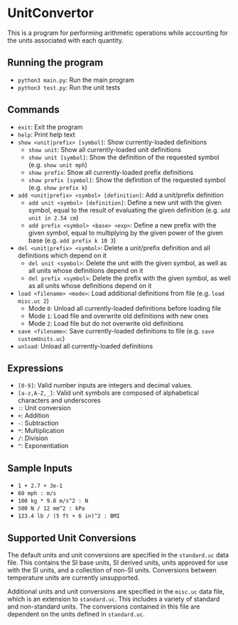 # UnitConvertor
This is a program for performing arithmetic operations while accounting for the units associated with each quantity.

## Running the program
* `python3 main.py`: Run the main program
* `python3 test.py`: Run the unit tests

## Commands
* `exit`: Exit the program
* `help`: Print help text
* `show <unit|prefix> [symbol]`: Show currently-loaded definitions
	* `show unit`: Show all currently-loaded unit definitions
	* `show unit [symbol]`: Show the definition of the requested symbol (e.g. `show unit mph`)
	* `show prefix`: Show all currently-loaded prefix definitions
	* `show prefix [symbol]`: Show the definition of the requested symbol (e.g. `show prefix k`)
* `add <unit|prefix> <symbol> [definition]`: Add a unit/prefix definition
	* `add unit <symbol> [definition]`: Define a new unit with the given symbol, equal to the result of evaluating the given definition (e.g. `add unit in 2.54 cm`)
	* `add prefix <symbol> <base> <exp>`: Define a new prefix with the given symbol, equal to multiplying by the given power of the given base (e.g. `add prefix k 10 3`)
* `del <unit|prefix> <symbol>`: Delete a unit/prefix definition and all definitions which depend on it
	* `del unit <symbol>`: Delete the unit with the given symbol, as well as all units whose definitions depend on it
	* `del prefix <symbol>`: Delete the prefix with the given symbol, as well as all units whose definitions depend on it
* `load <filename> <mode>`: Load additional definitions from file (e.g. `load misc.uc 2`)
	* Mode `0`: Unload all currently-loaded definitions before loading file
	* Mode `1`: Load file and overwrite old definitions with new ones
	* Mode `2`: Load file but do not overwrite old definitions
* `save <filename>`: Save currently-loaded definitions to file (e.g. `save customUnits.uc`)
* `unload`: Unload all currently-loaded definitions

## Expressions
* `[0-9]`: Valid number inputs are integers and decimal values.
* `[a-z,A-Z,_]`: Valid unit symbols are composed of alphabetical characters and underscores
* `:`: Unit conversion
* `+`: Addition
* `-`: Subtraction
* `*`: Multiplication
* `/`: Division
* `^`: Exponentiation

## Sample Inputs
* `1 + 2.7 + 3e-1`
* `60 mph : m/s`
* `100 kg * 9.8 m/s^2 : N`
* `500 N / 12 mm^2 : kPa`
* `123.4 lb / (5 ft + 6 in)^2 : BMI`

## Supported Unit Conversions
The default units and unit conversions are specified in the `standard.uc` data file.
This contains the SI base units, SI derived units, units approved for use with the SI units, and a collection of non-SI units.
Conversions between temperature units are currently unsupported.

Additional units and unit conversions are specified in the `misc.uc` data file, which is an extension to `standard.uc`.
This includes a variety of standard and non-standard units.
The conversions contained in this file are dependent on the units defined in `standard.uc`.
